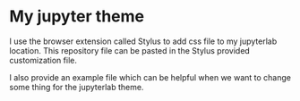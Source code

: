 # My jupyter theme

I use the browser extension called Stylus to add css file to my jupyterlab location. This repository file can be pasted in the Stylus provided customization file.

I also provide an example file which can be helpful when we want to change some thing for the jupyterlab theme.
